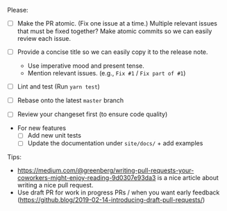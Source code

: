 Please:

- [ ] Make the PR atomic. (Fix one issue at a time.) Multiple relevant issues that must be fixed together? Make atomic commits so we can easily review each issue.

- [ ] Provide a concise title so we can easily copy it to the release note.

  - Use imperative mood and present tense.
  - Mention relevant issues. (e.g., `Fix #1` / `Fix part of #1`)

- [ ] Lint and test (Run `yarn test`)

- [ ] Rebase onto the latest `master` branch

- [ ] Review your changeset first (to ensure code quality)

- For new features
  - [ ] Add new unit tests
  - [ ] Update the documentation under `site/docs/` + add examples

Tips:

- https://medium.com/@greenberg/writing-pull-requests-your-coworkers-might-enjoy-reading-9d0307e93da3 is a nice article about writing a nice pull request.
- Use draft PR for work in progress PRs / when you want early feedback (https://github.blog/2019-02-14-introducing-draft-pull-requests/)
